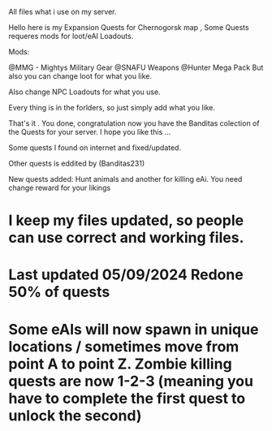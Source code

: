 All files what i use on my server.

Hello here is my Expansion Quests for Chernogorsk map , Some Quests requeres mods for loot/eAI Loadouts.

Mods:

@MMG - Mightys Military Gear @SNAFU Weapons @Hunter Mega Pack But also you can change loot for what you like.

Also change NPC Loadouts for what you use.

Every thing is in the forlders, so just simply add what you like.

That's it . You done, congratulation now you have the Banditas colection of the Quests for your server. I hope you like this ...

Some quests I found on internet and fixed/updated.

Other quests is eddited by (Banditas231)

New quests added: Hunt animals and another for killing eAi. You need change reward for your likings

# I keep my files updated, so people can use correct and working files.
# Last updated 05/09/2024 Redone 50% of quests
# Some eAIs will now spawn in unique locations / sometimes move from point A to point Z. Zombie killing quests are now 1-2-3 (meaning you have to complete the first quest to unlock the second)
